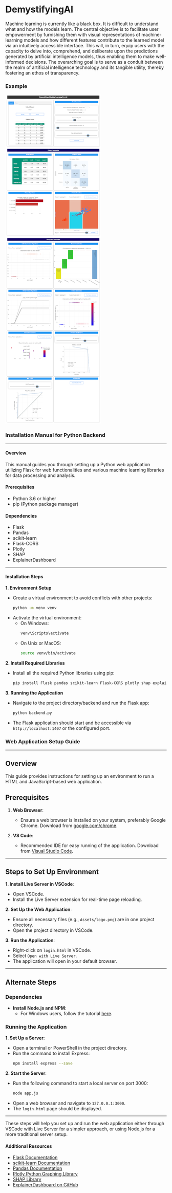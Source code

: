 # DemystifyingAI
Machine learning is currently like a black box. It is difficult to understand what and how the models learn. The central objective is to facilitate user empowerment by furnishing them with visual representations of machine-learning models and how different features contribute to the learned model via an intuitively accessible interface. This will, in turn, equip users with the capacity to delve into, comprehend, and deliberate upon the predictions generated by artificial intelligence models, thus enabling them to make well-informed decisions. The overarching goal is to serve as a conduit between the realm of artificial intelligence technology and its tangible utility, thereby fostering an ethos of transparency.

### Example
![Classification Example](example.png "Classification Example")

### Installation Manual for Python Backend

---

#### Overview

This manual guides you through setting up a Python web application utilizing Flask for web functionalities and various machine learning libraries for data processing and analysis.

#### Prerequisites

- Python 3.6 or higher
- pip (Python package manager)

#### Dependencies

- Flask
- Pandas
- scikit-learn
- Flask-CORS
- Plotly
- SHAP
- ExplainerDashboard

---

#### Installation Steps

**1. Environment Setup**

   - Create a virtual environment to avoid conflicts with other projects:
     ```bash
     python -m venv venv
     ```
   - Activate the virtual environment:
     - On Windows:
       ```bash
       venv\Scripts\activate
       ```
     - On Unix or MacOS:
       ```bash
       source venv/bin/activate
       ```

**2. Install Required Libraries**

   - Install all the required Python libraries using pip:
     ```bash
     pip install Flask pandas scikit-learn Flask-CORS plotly shap explainerdashboard
     ```

**3. Running the Application**

   - Navigate to the project directory/backend and run the Flask app:
     ```bash
     python backend.py
     ```
   - The Flask application should start and be accessible via `http://localhost:1407` or the configured port.


### Web Application Setup Guide

---

## Overview
This guide provides instructions for setting up an environment to run a HTML and JavaScript-based web application.

## Prerequisites

1. **Web Browser**: 
   - Ensure a web browser is installed on your system, preferably Google Chrome. Download from [google.com/chrome](https://www.google.com/chrome/).

2. **VS Code**: 
   - Recommended IDE for easy running of the application. Download from [Visual Studio Code](https://code.visualstudio.com/).

---

## Steps to Set Up Environment

**1. Install Live Server in VSCode**:
   - Open VSCode.
   - Install the Live Server extension for real-time page reloading.

**2. Set Up the Web Application**:
   - Ensure all necessary files (e.g., `Assets/logo.png`) are in one project directory.
   - Open the project directory in VSCode.

**3. Run the Application**:
   - Right-click on `login.html` in VSCode.
   - Select `Open with Live Server`.
   - The application will open in your default browser.

---

## Alternate Steps

### Dependencies

- **Install Node.js and NPM**: 
  - For Windows users, follow the tutorial [here](https://github.com/abulalarabi/nodejs_windows).

### Running the Application

**1. Set Up a Server**:
   - Open a terminal or PowerShell in the project directory.
   - Run the command to install Express:
     ```bash
     npm install express --save
     ```

**2. Start the Server**:
   - Run the following command to start a local server on port 3000:
     ```bash
     node app.js
     ```
   - Open a web browser and navigate to `127.0.0.1:3000`.
   - The `login.html` page should be displayed.

---

These steps will help you set up and run the web application either through VSCode with Live Server for a simpler approach, or using Node.js for a more traditional server setup.
#### Additional Resources

- [Flask Documentation](https://flask.palletsprojects.com/)
- [scikit-learn Documentation](https://scikit-learn.org/stable/)
- [Pandas Documentation](https://pandas.pydata.org/)
- [Plotly Python Graphing Library](https://plotly.com/python/)
- [SHAP Library](https://github.com/slundberg/shap)
- [ExplainerDashboard on GitHub](https://github.com/oegedijk/explainerdashboard)
